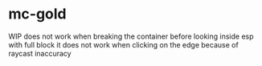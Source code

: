 # **mc-gold**
WIP
does not work when breaking the container before looking inside
esp with full block it does not work when clicking on the edge because of raycast inaccuracy
